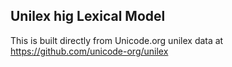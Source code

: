 Unilex hig Lexical Model
----------------------

This is built directly from Unicode.org unilex data at
https://github.com/unicode-org/unilex
